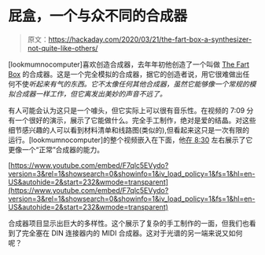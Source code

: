 # 屁盒，一个与众不同的合成器

> 原文：<https://hackaday.com/2020/03/21/the-fart-box-a-synthesizer-not-quite-like-others/>

[lookmumnocomputer]喜欢创造合成器，去年年初他创造了一个叫做 [The Fart Box](https://www.lookmumnocomputer.com/projects/#/fart-box) 的合成器。这是一个完全模拟的合成器，据它的创造者说，用它很难做出任何不使*听起来有气的东西。它不太像任何其他合成器，虽然它能够像一个常规的模拟合成器一样工作，但它离发出美妙的声音不远了。*

有人可能会认为这只是一个噱头，但它实际上可以很有音乐性。在视频的 7:09 分有一个很好的演示，展示了它能做什么。完全手工制作，绝对是爱的结晶。对这些细节感兴趣的人可以看到材料清单和线路图(类似的),但看起来这只是一次有限的运行。[lookmumnocomputer]的整个视频嵌入在下面，他[在 8:30](https://youtu.be/F7qlc5EVydo?t=510) 左右展示了它更像一个“正常”合成器的能力。

 [https://www.youtube.com/embed/F7qlc5EVydo?version=3&rel=1&showsearch=0&showinfo=1&iv_load_policy=1&fs=1&hl=en-US&autohide=2&start=232&wmode=transparent](https://www.youtube.com/embed/F7qlc5EVydo?version=3&rel=1&showsearch=0&showinfo=1&iv_load_policy=1&fs=1&hl=en-US&autohide=2&start=232&wmode=transparent)



合成器项目显示出巨大的多样性。这个展示了复杂的手工制作的一面，但我们也看到了完全塞在 DIN 连接器内的 MIDI 合成器。这对于光谱的另一端来说又如何呢？